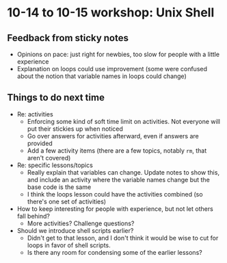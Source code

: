 # 10-14 to 10-15 workshop: Unix Shell

## Feedback from sticky notes
- Opinions on pace: just right for newbies, too slow for people with a little experience
- Explanation on loops could use improvement (some were confused about the notion that variable names in loops could change)

## Things to do next time
- Re: activities
  - Enforcing some kind of soft time limit on activities. Not everyone will put their stickies up when noticed
  - Go over answers for activities afterward, even if answers are provided 
  - Add a few activity items (there are a few topics, notably `rm`, that aren't covered)
- Re: specific lessons/topics
  - Really explain that variables can change. Update notes to show this, and include an activity where the variable names change but the base code is the same
  - I think the loops lesson could have the activities combined (so there's one set of activities)
- How to keep interesting for people with experience, but not let others fall behind?
  - More activities? Challenge questions?
- Should we introduce shell scripts earlier?
  - Didn't get to that lesson, and I don't think it would be wise to cut for loops in favor of shell scripts. 
  - Is there any room for condensing some of the earlier lessons?

